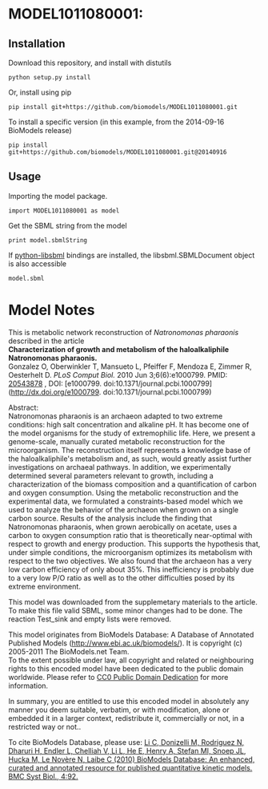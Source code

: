 # MODEL1011080001: 

## Installation

Download this repository, and install with distutils

`python setup.py install`

Or, install using pip

`pip install git+https://github.com/biomodels/MODEL1011080001.git`

To install a specific version (in this example, from the 2014-09-16 BioModels release)

`pip install git+https://github.com/biomodels/MODEL1011080001.git@20140916`

## Usage

Importing the model package.

`import MODEL1011080001 as model`

Get the SBML string from the model

`print model.sbmlString`

If [python-libsbml](https://pypi.python.org/pypi/python-libsbml) bindings are
installed, the libsbml.SBMLDocument object is also accessible

`model.sbml`


# Model Notes


This is metabolic network reconstruction of _Natronomonas pharaonis_ described
in the article  
**Characterization of growth and metabolism of the haloalkaliphile Natronomonas pharaonis.**   
Gonzalez O, Oberwinkler T, Mansueto L, Pfeiffer F, Mendoza E, Zimmer R,
Oesterhelt D. _PLoS Comput Biol._ 2010 Jun 3;6(6):e1000799. PMID:
[20543878](http://www.ncbi.nlm.nih.gov/pubmed/20543878) , DOI: [e1000799.
doi:10.1371/journal.pcbi.1000799](http://dx.doi.org/e1000799.
doi:10.1371/journal.pcbi.1000799)

Abstract:  
Natronomonas pharaonis is an archaeon adapted to two extreme conditions: high
salt concentration and alkaline pH. It has become one of the model organisms
for the study of extremophilic life. Here, we present a genome-scale, manually
curated metabolic reconstruction for the microorganism. The reconstruction
itself represents a knowledge base of the haloalkaliphile's metabolism and, as
such, would greatly assist further investigations on archaeal pathways. In
addition, we experimentally determined several parameters relevant to growth,
including a characterization of the biomass composition and a quantification
of carbon and oxygen consumption. Using the metabolic reconstruction and the
experimental data, we formulated a constraints-based model which we used to
analyze the behavior of the archaeon when grown on a single carbon source.
Results of the analysis include the finding that Natronomonas pharaonis, when
grown aerobically on acetate, uses a carbon to oxygen consumption ratio that
is theoretically near-optimal with respect to growth and energy production.
This supports the hypothesis that, under simple conditions, the microorganism
optimizes its metabolism with respect to the two objectives. We also found
that the archaeon has a very low carbon efficiency of only about 35%. This
inefficiency is probably due to a very low P/O ratio as well as to the other
difficulties posed by its extreme environment.

This model was downloaded from the supplemetary materials to the article. To
make this file valid SBML, some minor changes had to be done. The reaction
Test_sink and empty lists were removed.

This model originates from BioModels Database: A Database of Annotated
Published Models (http://www.ebi.ac.uk/biomodels/). It is copyright (c)
2005-2011 The BioModels.net Team.  
To the extent possible under law, all copyright and related or neighbouring
rights to this encoded model have been dedicated to the public domain
worldwide. Please refer to [CC0 Public Domain
Dedication](http://creativecommons.org/publicdomain/zero/1.0/) for more
information.

In summary, you are entitled to use this encoded model in absolutely any
manner you deem suitable, verbatim, or with modification, alone or embedded it
in a larger context, redistribute it, commercially or not, in a restricted way
or not..  
  
To cite BioModels Database, please use: [Li C, Donizelli M, Rodriguez N,
Dharuri H, Endler L, Chelliah V, Li L, He E, Henry A, Stefan MI, Snoep JL,
Hucka M, Le Novère N, Laibe C (2010) BioModels Database: An enhanced, curated
and annotated resource for published quantitative kinetic models. BMC Syst
Biol., 4:92.](http://www.ncbi.nlm.nih.gov/pubmed/20587024)


